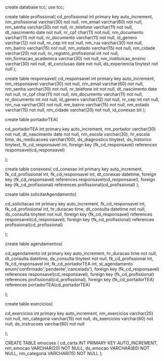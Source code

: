 create database tcc;
use tcc;

create table profissional(
cd_profissional int primary key auto_increment,
nm_profissional varchar(30) not null,
nm_email varchar(60) not null,
nm_senha varchar(30) not null,
nr_telefone varchar(11) not null,
dt_nascimento date not null,
nr_cpf char(11) not null,
nm_documento varchar(11) not null,
nr_documento varchar(11) not null,
id_genero varchar(12) not null,
nr_cep int not null,
nm_rua varchar(30) not null,
nm_bairro varchar(15) not null,
nm_estado varchar(15) not null,
nm_cidade varchar(20) not null,
nr_registro_profissional int not null,
nm_formacao_academica varchar(30) not null,
nm_instituicao_ensino varchar(30) not null,
dt_conclusao date not null,
ds_experiencia tinytext not null
);

create table responsavel(
cd_responsavel int primary key auto_increment,
nm_responsavel varchar(30) not null,
nm_email varchar(60) not null,
nm_senha varchar(30) not null,
nr_telefone int not null,
dt_nascimento date not null,
nr_cpf char(11) not null,
nm_documento varchar(11) not null,
nr_documento int not null,
id_genero varchar(12) not null,
nr_cep int not null,
nm_rua varchar(30) not null,
nm_bairro varchar(15) not null,
nm_estado varchar(15) not null,
nm_cidade varchar(20) not null,
id_conexao bit
);

create table portadorTEA(

cd_portadorTEA int primary key auto_increment,
nm_portador varchar(30) not null,
dt_nascimento date not null,
nm_escola varchar(30),
hr_escola time,
ds_medicacoes varchar(100),
ds_diagnostico tinytext,
ds_historico tinytext,
fk_cd_responsavel int,
foreign key (fk_cd_responsavel) references responsavel(cd_responsavel)

);

create table conexoes(
cd_conexao int primary key auto_increment,
fk_cd_profissional int,
fk_cd_responsavel int,
dt_conexao datetime,
foreign key (fk_cd_responsavel) references responsavel(cd_responsavel),
foreign key (fk_cd_profissional) references profissional(cd_profissional)
);

create table solicitarAgendamento(

cd_solicitacao int primary key auto_increment,
fk_cd_responsavel int,
fk_cd_profissional int,
hr_duracao time,
dt_consulta datetime not null,
ds_consulta tinytext not null,
foreign key (fk_cd_responsavel) references responsavel(cd_responsavel),
foreign key (fk_cd_profissional) references profissional(cd_profissional)

);

create table agendamentos(

cd_agendamento int primary key auto_increment,
hr_duracao time not null,
dt_consulta datetime,
ds_consulta tinytext not null,
fk_cd_profissional int,
fk_cd_responsavel int,
fk_cd_portadorTEA int,
st_agendamento enum('confirmado','pendente','cancelado'),
foreign key (fk_cd_responsavel) references responsavel(cd_responsavel),
foreign key (fk_cd_profissional) references profissional(cd_profissional),
foreign key (fk_cd_portadorTEA) references portadorTEA(cd_portadorTEA)

);

create table exercicios(

cd_exercicios int primary key auto_increment,
nm_exercicios varchar(25) not null,
nm_categoria varchar(15) not null,
ds_exercicios varchar(60) not null,
ds_instrucoes varchar(60) not null

);

CREATE TABLE emocoes (
    cd_carta INT PRIMARY KEY AUTO_INCREMENT,
    nm_emocao VARCHAR(20) NOT NULL,
    ds_emocao VARCHAR(80) NOT NULL,
    nm_categoria VARCHAR(15) NOT NULL
);
